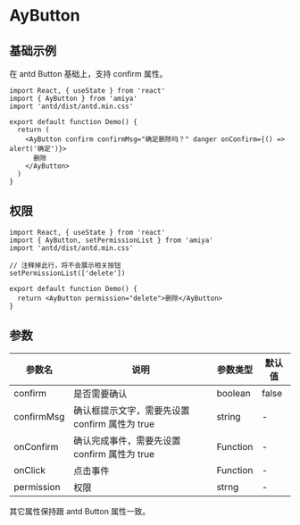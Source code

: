 # AyButton

## 基础示例

在 antd Button 基础上，支持 confirm 属性。

```tsx
import React, { useState } from 'react'
import { AyButton } from 'amiya'
import 'antd/dist/antd.min.css'

export default function Demo() {
  return (
    <AyButton confirm confirmMsg="确定删除吗？" danger onConfirm={() => alert('确定')}>
      删除
    </AyButton>
  )
}
```

## 权限

```tsx
import React, { useState } from 'react'
import { AyButton, setPermissionList } from 'amiya'
import 'antd/dist/antd.min.css'

// 注释掉此行，将不会展示相关按钮
setPermissionList(['delete'])

export default function Demo() {
  return <AyButton permission="delete">删除</AyButton>
}
```

## 参数

| 参数名     | 说明                                           | 参数类型 | 默认值 |
| ---------- | ---------------------------------------------- | -------- | ------ |
| confirm    | 是否需要确认                                   | boolean  | false  |
| confirmMsg | 确认框提示文字，需要先设置 confirm 属性为 true | string   | -      |
| onConfirm  | 确认完成事件，需要先设置 confirm 属性为 true   | Function | -      |
| onClick    | 点击事件                                       | Function | -      |
| permission | 权限                                           | strng    | -      |

其它属性保持跟 antd Button 属性一致。
